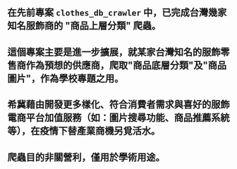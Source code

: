 在先前專案 `clothes_db_crawler` 中，已完成台灣幾家知名服飾商的 "商品上層分類" 爬蟲。
---
這個專案主要是進一步擴展，就某家台灣知名的服飾零售商作為預想的供應商，爬取"商品底層分類"及"商品圖片"，作為學校專題之用。
---
希冀藉由開發更多樣化、符合消費者需求與喜好的服飾電商平台加值服務（如：圖片搜尋功能、商品推薦系統 等），在疫情下替產業商機另覓活水。
---
爬蟲目的非關營利，僅用於學術用途。
---
